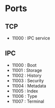 # Ports

## TCP
 * 11000 : IPC service

## IPC

* 11000 : Boot
* 11001 : Storage
* 11002 : History
* 11003 : Security
* 11004 : Metadata
* 11005 : Index
* 11006 : Type
* 11007 : Terminal
